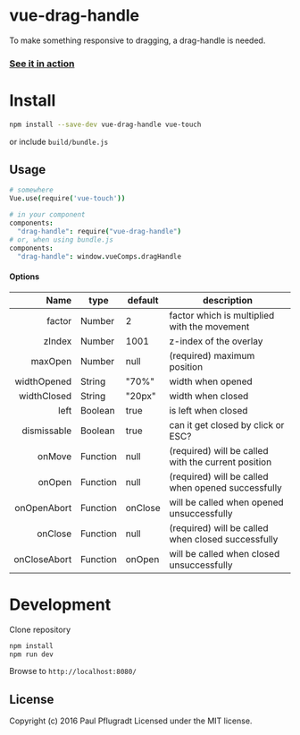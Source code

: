 # vue-drag-handle

To make something responsive to dragging, a drag-handle is needed.

### [See it in action](https://vue-comps.github.io/vue-drag-handle)

# Install

```sh
npm install --save-dev vue-drag-handle vue-touch
```
or include `build/bundle.js`

## Usage
```coffee
# somewhere
Vue.use(require('vue-touch'))

# in your component
components:
  "drag-handle": require("vue-drag-handle")
# or, when using bundle.js
components:
  "drag-handle": window.vueComps.dragHandle
```
#### Options
| Name | type | default | description |
| ---:| --- | ---| --- |
| factor | Number | 2 | factor which is multiplied with the movement |
| zIndex | Number | 1001 | z-index of the overlay |
| maxOpen | Number | null | (required) maximum position |
| widthOpened | String | "70%" | width when opened |
| widthClosed | String | "20px" | width when closed |
| left | Boolean | true | is left when closed |
| dismissable | Boolean | true | can it get closed by click or ESC? |
| onMove | Function | null | (required) will be called with the current position |
| onOpen | Function | null | (required) will be called when opened successfully |
| onOpenAbort | Function | onClose | will be called when opened unsuccessfully |
| onClose | Function | null | (required) will be called when closed successfully |
| onCloseAbort | Function | onOpen | will be called when closed unsuccessfully |

# Development
Clone repository
```sh
npm install
npm run dev
```
Browse to `http://localhost:8080/`

## License
Copyright (c) 2016 Paul Pflugradt
Licensed under the MIT license.
